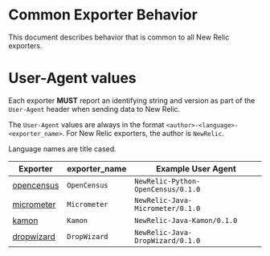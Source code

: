 # Common Exporter Behavior

This document describes behavior that is common to all New Relic exporters.

# User-Agent values

Each exporter **MUST** report an identifying string and version as part of the `User-Agent` header when sending data to New Relic.

The `User-Agent` values are always in the format `<author>-<language>-<exporter_name>`.  For New Relic exporters, the author is `NewRelic`.

Language names are title cased.

| Exporter | exporter_name | Example User Agent |
| -------- | ------------- | ------------------ |
| [opencensus](opencensus) | `OpenCensus` | `NewRelic-Python-OpenCensus/0.1.0` |
| [micrometer](micrometer) | `Micrometer` | `NewRelic-Java-Micrometer/0.1.0` |
| [kamon](kamon) | `Kamon` | `NewRelic-Java-Kamon/0.1.0` |
| [dropwizard](dropwizard) | `DropWizard` | `NewRelic-Java-DropWizard/0.1.0` |
